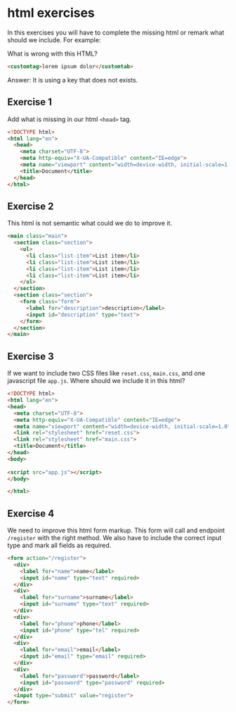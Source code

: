 # html exercises

In this exercises you will have to complete the missing html or remark what should we include. For example:

What is wrong with this HTML?

```html
<customtag>lorem ipsum dolor</customtab>
```

Answer: It is using a key that does not exists.

## Exercise 1

Add what is missing in our html `<head>` tag.

```html
<!DOCTYPE html>
<html lang="en">
  <head>
    <meta charset="UTF-8">
    <meta http-equiv="X-UA-Compatible" content="IE=edge">
    <meta name="viewport" content="width=device-width, initial-scale=1.0">
    <title>Document</title>
  </head>
</html>
```


## Exercise 2

This html is not semantic what could we do to improve it.

```html
<main class="main">
  <section class="section">
    <ul>
      <li class="list-item">List item</li>
      <li class="list-item">List item</li>
      <li class="list-item">List item</li>
      <li class="list-item">List item</li>
    </ul>
  </section>
  <section class="section">
    <form class="form">
      <label for="description">description</label>
      <input id="description" type="text">
    </form>
  </section>
</main>
```

## Exercise 3

If we want to include two CSS files like `reset.css`, `main.css`, and one javascript file `app.js`. Where should we include it in this html?

```html
<!DOCTYPE html>
<html lang="en">
<head>
  <meta charset="UTF-8">
  <meta http-equiv="X-UA-Compatible" content="IE=edge">
  <meta name="viewport" content="width=device-width, initial-scale=1.0">
  <link rel="stylesheet" href="reset.css">
  <link rel="stylesheet" href="main.css">
  <title>Document</title>
</head>
<body>
  
<script src="app.js"></script>
</body>

</html>

```

## Exercise 4

We need to improve this html form markup. This form will call and endpoint `/register` with the right method. We also have to include the correct input type and mark all fields as required.

```html
<form action="/register">
  <div>
    <label for="name">name</label>
    <input id="name" type="text" required>
  </div>
  <div>
    <label for="surname">surname</label>
    <input id="surname" type="text" required>
  </div>
  <div>
    <label for="phone">phone</label>
    <input id="phone" type="tel" required>
  </div>
  <div>
    <label for="email">email</label>
    <input id="email" type="email" required>
  </div>
  <div>
    <label for="password">password</label>
    <input id="password" type="password" required>
  </div>
  <input type="submit" value="register">
</form>
```
